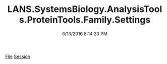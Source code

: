 ﻿---
title: LANS.SystemsBiology.AnalysisTools.ProteinTools.Family.Settings
date: 6/13/2016 8:14:33 PM
---

[File](T-LANS.SystemsBiology.AnalysisTools.ProteinTools.Family.Settings.File.html)
[Session](T-LANS.SystemsBiology.AnalysisTools.ProteinTools.Family.Settings.Session.html)
